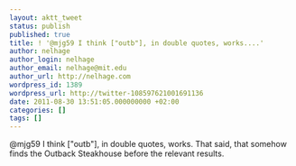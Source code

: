 ```yaml
---
layout: aktt_tweet
status: publish
published: true
title: ! '@mjg59 I think ["outb"], in double quotes, works....'
author: nelhage
author_login: nelhage
author_email: nelhage@mit.edu
author_url: http://nelhage.com
wordpress_id: 1389
wordpress_url: http://twitter-108597621001691136
date: 2011-08-30 13:51:05.000000000 +02:00
categories: []
tags: []
---
```

@mjg59 I think ["outb"], in double quotes, works. That said, that somehow finds the Outback Steakhouse before the relevant results.
